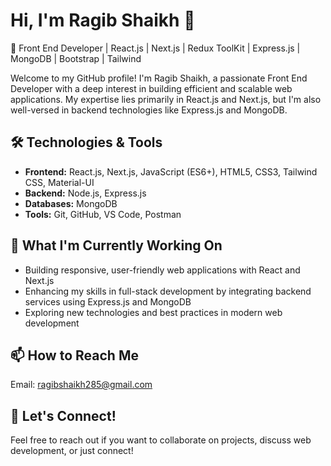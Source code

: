 <h1>Hi, I'm Ragib Shaikh 👋</h1>

<p>🚀 Front End Developer | React.js | Next.js | Redux ToolKit | Express.js | MongoDB | Bootstrap | Tailwind</p>

<p>Welcome to my GitHub profile! I'm Ragib Shaikh, a passionate Front End Developer with a deep interest in building efficient and scalable web applications. My expertise lies primarily in React.js and Next.js, but I'm also well-versed in backend technologies like Express.js and MongoDB.</p>

<h2>🛠️ Technologies & Tools</h2>
<ul>
    <li><strong>Frontend:</strong> React.js, Next.js, JavaScript (ES6+), HTML5, CSS3, Tailwind CSS, Material-UI</li>
    <li><strong>Backend:</strong> Node.js, Express.js</li>
    <li><strong>Databases:</strong> MongoDB</li>
    <li><strong>Tools:</strong> Git, GitHub, VS Code, Postman</li>
</ul>

<h2>🌱 What I'm Currently Working On</h2>
<ul>
    <li>Building responsive, user-friendly web applications with React and Next.js</li>
    <li>Enhancing my skills in full-stack development by integrating backend services using Express.js and MongoDB</li>
    <li>Exploring new technologies and best practices in modern web development</li>
</ul>

<h2>📫 How to Reach Me</h2>
<p>Email: <a href="mailto:ragibshaikh285@gmail.com">ragibshaikh285@gmail.com</a></p>

<h2>🌟 Let's Connect!</h2>
<p>Feel free to reach out if you want to collaborate on projects, discuss web development, or just connect!</p>
